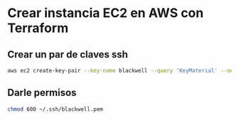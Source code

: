# Crear instancia EC2 en AWS con Terraform

## Crear un par de claves ssh
  
```bash
aws ec2 create-key-pair --key-name blackwell --query 'KeyMaterial' --output text > ~/.ssh/blackwell.pem
```

## Darle permisos

```bash
chmod 600 ~/.ssh/blackwell.pem
```